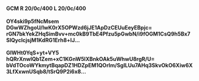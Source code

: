#### GCM R 20/0c/400 L 20/0c/400
**OY4ski9p5fNcMsem**<br/>**DGwWZhgoU/IwK0rX5OPWzd6jJE1ApDzCEUuEeyEBpjc=**<br/>**rGN7bkYekZHqSimBvv+mc0kB9TbE4Pfzu5pGwbN/i9fOGM1CsQ9h5Bx7SlQyclcjsjM1KdRG1Erh8+lJ...**<br/><br/>
**GlWHt0YqS+yt+VY5**<br/>**hQRrXnwlQb1Zem+xC1KGnW5lXBnkOAk5uWhwU8rgR/U=**<br/>**bVdTOcoWYkmytBqapDZ1HDZpEM1QOrIm/SglLUu7AHq3SkvOkO6Xiw6X3LfXxwnUSqb8/tSrQ9P2i6x8...**